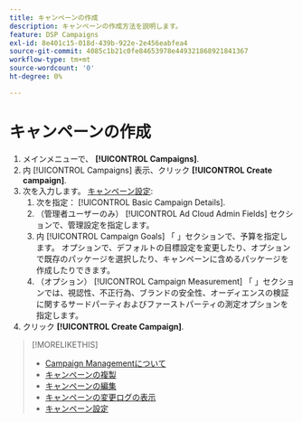 ```yaml
---
title: キャンペーンの作成
description: キャンペーンの作成方法を説明します。
feature: DSP Campaigns
exl-id: 8e401c15-018d-439b-922e-2e456eabfea4
source-git-commit: 4085c1b21c0fe84653978e449321868921841367
workflow-type: tm+mt
source-wordcount: '0'
ht-degree: 0%

---
```


# キャンペーンの作成

1. メインメニューで、 **[!UICONTROL Campaigns]**.
1. 内 [!UICONTROL Campaigns] 表示、クリック **[!UICONTROL Create campaign]**.
1. 次を入力します。 [キャンペーン設定](campaign-settings.md):
   1. 次を指定： [!UICONTROL Basic Campaign Details].
   1. （管理者ユーザーのみ） [!UICONTROL Ad Cloud Admin Fields] セクションで、管理設定を指定します。
   1. 内 [!UICONTROL Campaign Goals] 「 」セクションで、予算を指定します。 オプションで、デフォルトの目標設定を変更したり、オプションで既存のパッケージを選択したり、キャンペーンに含めるパッケージを作成したりできます。
   1. （オプション） [!UICONTROL Campaign Measurement] 「 」セクションでは、視認性、不正行為、ブランドの安全性、オーディエンスの検証に関するサードパーティおよびファーストパーティの測定オプションを指定します。
1. クリック **[!UICONTROL Create Campaign]**.

>[!MORELIKETHIS]
>
>* [Campaign Managementについて](campaign-about.md)
>* [キャンペーンの複製](campaign-duplicate.md)
>* [キャンペーンの編集](campaign-edit.md)
>* [キャンペーンの変更ログの表示](campaign-change-log.md)
>* [キャンペーン設定](campaign-settings.md)

